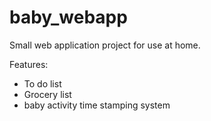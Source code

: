 # baby_webapp

Small web application project for use at home.

Features:
* To do list
* Grocery list
* baby activity time stamping system
